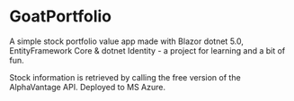# GoatPortfolio

A simple stock portfolio value app made with Blazor dotnet 5.0, EntityFramework Core & dotnet Identity - a project for learning and a bit of fun. 

Stock information is retrieved by calling the free version of the AlphaVantage API. Deployed to MS Azure.
